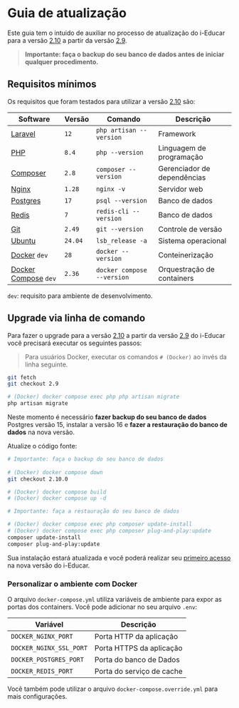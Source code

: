 # Guia de atualização

Este guia tem o intuido de auxiliar no processo de atualização do i-Educar para a versão
[2.10](https://github.com/portabilis/i-educar/tree/2.10) a partir da versão
[2.9](https://github.com/portabilis/i-educar/tree/2.9).

> **Importante: faça o backup do seu banco de dados antes de iniciar qualquer procedimento.**

## Requisitos mínimos

Os requisitos que foram testados para utilizar a versão [2.10](https://github.com/portabilis/i-educar/tree/2.10) são:

| Software                                                 | Versão  | Comando                    | Descrição                   |
|----------------------------------------------------------|---------|----------------------------|-----------------------------|
| [Laravel](https://laravel.com/)                          | `12`    | `php artisan --version`    | Framework                   |
| [PHP](http://php.net/)                                   | `8.4`   | `php --version`            | Linguagem de programação    |
| [Composer](https://getcomposer.org/)                     | `2.8`   | `composer --version`       | Gerenciador de dependências |
| [Nginx](https://www.nginx.com/)                          | `1.28`  | `nginx -v`                 | Servidor web                |
| [Postgres](https://www.postgresql.org/)                  | `17`    | `psql --version`           | Banco de dados              |
| [Redis](https://redis.io/)                               | `7`     | `redis-cli --version`      | Banco de dados              |
| [Git](https://git-scm.com/)                              | `2.49`  | `git --version`            | Controle de versão          |
| [Ubuntu](https://ubuntu.com/)                            | `24.04` | `lsb_release -a`           | Sistema operacional         |
| [Docker](https://www.docker.com/) `dev`                  | `28`    | `docker --version`         | Conteinerização             |
| [Docker Compose](https://docs.docker.com/compose/) `dev` | `2.36`  | `docker compose --version` | Orquestração de containers  |

`dev`: requisito para ambiente de desenvolvimento.

## Upgrade via linha de comando

Para fazer o upgrade para a versão [2.10](https://github.com/portabilis/i-educar/tree/2.10) a partir da versão
[2.9](https://github.com/portabilis/i-educar/tree/2.9) do i-Educar você precisará executar os seguintes passos:

> Para usuários Docker, executar os comandos `# (Docker)` ao invés da linha seguinte.

```bash
git fetch
git checkout 2.9

# (Docker) docker compose exec php php artisan migrate
php artisan migrate
```

Neste momento é necessário **fazer backup do seu banco de dados** Postgres versão 15, instalar a versão 16 e **fazer a
restauração do banco de dados** na nova versão.

Atualize o código fonte:

```bash
# Importante: faça o backup do seu banco de dados
 
# (Docker) docker compose down
git checkout 2.10.0

# (Docker) docker compose build
# (Docker) docker compose up -d

# Importante: faça a restauração do seu banco de dados 

# (Docker) docker compose exec php composer update-install
# (Docker) docker compose exec php composer plug-and-play:update 
composer update-install
composer plug-and-play:update
```

Sua instalação estará atualizada e você poderá realizar seu
[primeiro acesso](https://github.com/portabilis/i-educar#primeiro-acesso) na nova versão do i-Educar.

### Personalizar o ambiente com Docker

O arquivo `docker-compose.yml` utiliza variáveis de
ambiente para expor as portas dos containers. Você pode adicionar no seu arquivo `.env`:

| Variável                | Descrição                 |
|-------------------------|---------------------------|
| `DOCKER_NGINX_PORT`     | Porta HTTP da aplicação   |
| `DOCKER_NGINX_SSL_PORT` | Porta HTTPS da aplicação  |
| `DOCKER_POSTGRES_PORT`  | Porta do banco de Dados   |
| `DOCKER_REDIS_PORT`     | Porta do serviço de cache |

Você também pode utilizar o arquivo `docker-compose.override.yml` para mais configurações.
